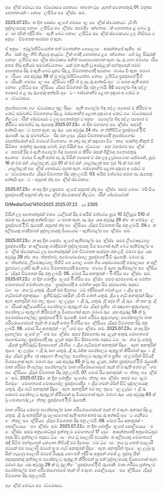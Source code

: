 ප ොලිස් මොධ්‍ය ප ොට්ඨොසය පෙත ෙොතතො වූ ෙැදගත් පතොරතුරු 01. මනුෂ්‍ය ඝොතනයක් - නොෙලපිටිය ප ොලිස් ෙසම.

2025.07.22 ෙන දින සෙස් ොලපේ ගමප ොල ප ොලිස් ස්ථොනයට ැමිණි පුද්ගලපයකු නොෙලපිටිය ප ොලිස් ෙසපමදී ොන්තොෙක් ඝොතනය ළ බෙට ප්‍ර ොශ රමින් ඉදිරි ත්ෙ ඇති බෙට නොෙලපිටිය ප ොලිස් ස්ථොනයට ලද ණිවිඩය ට අනුෙ විමශතන ආරමභ ර ඇත.

ඒ අනුෙ ඉඹුල්පපිටියෙත්ත පත් මතොන්ත ශොලොෙ ආසන්නපේ ඇති ොළු නිෙසක් තුල තිබී තියුණු ආයුධ්‍ ෙලින් හරදී ඝොතනය ළ ොන්තොෙපේ මළ සිරුරක් නොෙලපිටිය ප ොලිස ස්ථොනය මඟින් පසොයොපගන ඇත. සැ රු හො මරණ ොරිය අතර තිබූ අනියම සමබන්ධ්‍තොෙයක් මත ඇති වූ ආරවුලක් පහ්තුපෙන් පමම ඝොතනය සිදු ර ඇති බෙට දැනට සිදු ළ විමශතනපේදී අනොෙරණය වී ඇත. මරණ ොරිය ෙයස අවුරුදු 39 ක් වූ ඉඹුල්පපිටියෙත්ත, නොෙලපිටිය ප්‍රපද්ශපේ දිිංචි ොරියකි. ගමප ොල ප ොලිසියට ඉදිරි ත් වූ සැ රු අත්අඩිංගුෙට පගන ඇති අතර නොෙලපිටිය ප ොලිසිය ෙැඩිදුර විමශතන සිදු රනු ලබයි. 02 පගෙල්ප බිඳ පද් ල පසොර ම ළ සැ රුපෙකු අත්අඩිංගුෙට - බස්නොහිර ළොත දකුණ අ රොධ්‍ ප ොට්ඨොසය.

නුපේපගොඩ ප ොට්ඨොසය තුල සිදුෙ ඇති පගෙල්ප බිඳ පද් ල පසොර ම කිරීපම අ රොධ්‍ සමබන්ධ්‍ විමශතනය සිදු ළ බස්නොහිර ළොත දකුණ අ රොධ්‍ ප ොට්ඨොසපේ නිලධ්‍ොරින් ණ්ඩොයම ට ලද පතොරතුර ට අනුෙ පගෙල්ප බිඳ පද් ල පසොර ම කිරීමට සමබන්ධ්‍ සැ රුපෙකු 2025.07.23 ෙන දින මහරගම ප ොලිස් ෙසපමදී අත්අඩිංගුෙට පගන ඇත. සැ රු ෙයස අවුරුදු 24 ක් ෙන න්නිපිටිය ප්‍රපද්ශපේ දිිංචි රුපෙකි. සැ රු සමබන්ධ්‍ෙ සිදු රන ලද ෙැඩිදුර විමශතනපේදී නුපේපගොඩ මපහ්ස්රොත් අධි රණපේ විභොග ෙන නඩු පද ක් සඳහො විෙෘත ෙපරන්තු නිකුත් වී සිටින ෙපරන්තු රුපෙකු බෙත්, ඔහු විසින් ප ොට්ටොෙ සහ මහරගම ප ොලිස් ෙසපමදී සිදු ර ඇති පගෙල්ප බිඳ පසොර ම කිරීම රැසක් පිළිබඳ පතොරතුරු අනොෙරණය වී ඇති අතර සැ රු විසින් පසොර ම රන ලද ලැපපටොප යන්රයක්, ග්‍රෑම 16 ක් බර රන් ැබැල්පලක්, වුම 01 ක් බර රන් ැබැල්පලක් සහ වුම ½ ක් බර රන් ැබැල්පලක් ප ොලිස් භොරයට පගන ඇත. බස්නොහිර ළොත දකුණ අ රොධ්‍ ප ොට්ඨොසපේ ෙැඩිදුර විමශතන සිදු රනු ලබයි. 03. අයිස් මත්රෙය සමඟ සැ රුපෙකු අත්අඩිංගුෙට - සපුගස් න්ද ප ොලිස් ස්ථොනය.

2025.07.23 ෙන අද දින උදෑසන ොලපේ සපුගස් න්ද ප ොලිස් ෙසපම මොෙරමිංඩිය ප්‍රපද්ශපේදී සපුගස් න්ද ප ොලිස් ස්ථොනපේ නිලධ්‍ොරීන් ණ්ඩොයමක්

D/Media/Out/1450/2025 2025.07.23 ැය 2305

විසින් ලද පතොරතුරක් මත ෙැටලිමක් සිදු ර අයිස් මත්රෙය ග්‍රෑම 10 මිලිග්‍රෑම 510 ක් සමඟ සැ රුපෙකු අත්අඩිංගුෙට පගන ඇත. සැ රු ෙයස අවුරුදු 28 ක් ෙන පේරුෙල ප්‍රපද්ශපේ දිිංචි රුපෙකි. සපුගස් න්ද ප ොලිසිය ෙැඩිදුර විමශතන සිදු රනු ලබයි. 04. ෙන අලිපයකු හරදීපමන් පුද්ගලපයකු මියයොම - ඇතිමපල්ප ප ොලිස් ෙසම.

2025.07.23 ෙන අද දින සෙස් ොලපේ ඇතිමපල්ප ප ොලිස් ෙසපම ලීමොඇටගල ප්‍රපද්ශපේදී ෙන අලිපයකු හරදීපමන් පුද්ගලපයකු මිය පගොස් ඇති බෙට ඇතිමපල්ප ප ොලිස් ස්ථොනයට ලද පතොරතුරක් මත විමශතන ආරමභ රන ලදි. මරණ රු ෙයස අවුරුදු 29 ක් ෙන ෙත්පත්ගම, පමොණරොගල ප්‍රපද්ශපේ දිිංචි රුපෙකි. මරණ රු ෙත්පත්ගම, ලීමොඇටගල පිහිටි ගෙ ගොල පෙත ගිය අෙස්ථොපේදී පමපලස ෙන අලි ප්‍රහරයට ලක්වී ඇති බෙට විමශතනපේදී අනොෙරණය වී ඇත. ඇතිමපල්ප ප ොලිසිය ෙැඩිදුර විමශතන සිදු රනු ලබයි. 05. මොර රිය අනතුරක් - බිිංගිරිය ප ොලිස් ෙසම. 2025.07.22 ෙන දින රොත්‍රී ොලපේ බිිංගිරිය ප ොලිස් ෙසපම දළුපගොඩ අ රෙත්ත මොගතපේ හමන්නො හුෙ ප්‍රපද්ශපේදී අ රෙත්ත පදස සිට දළුපගොඩ පදසට ධ්‍ොෙනය වූ යතුරු ැදියක් එම දිශොෙටම ඉදිරිපයන් ගමන් ළ ො ැදිය සු ස ගැටීපමන් අනතුරුෙ ප්‍රතිවිරුද්ධ්‍ පදසින් ැමිණි තෙත් යතුරු ැදිය ද ගැටී අනතුරක් සිදුෙ ඇත. අනතුරින් බර තල තුෙොල ලැබූ ො ැදි රු, යතුරු ැදි පදප හි ැදි රුෙන් සහ සු ැදි ොරියක් කුලියොපිටිය පරෝහලට ඇතුළත් ර ෙැඩිදුර ප්‍රති ොර සඳහො කුරුණෑගල පරෝහලට ඇතුලත් කිරීපමන් සු මියපගොස් ඇත. මරණ රු ෙයස අවුරුදු 58 ක් වූ පමොරපගොල්පල ප්‍රපද්ශපේ දිිංචි රුපෙකි. මෘත ශරීරය කුරුණෑගල පරෝහපල්ප මෘත ශරීරොගොරපේ තැන් ත් ර ඇති අතර බිිංගිරිය ප ොලිසිය ෙැඩිදුර විමශතන සිදු රනු ලබයි. 06. මොර රිය අනතුරක් - හුිංගම ප ොලිස් ෙසම. 2025.07.23 ෙන අද දින දහෙල්ප ොලපේ හුිංගම ප ොලිස් ෙසපම දිරපගොඩ අදු ැලෑන අතුරු මොගතපේ පගොඩපෙල ප්‍රපද්ශපේදී අදු ැලෑන පදස සිට දිරපගොඩ පදසට ධ්‍ොෙනය වූ යතුරු ැදියක් ප්‍රතිවිරුද්ධ්‍ දිසොපෙන් ැමිණි ො ැදිය ගැටීපමන් අනතුරක් සිදුෙ ඇත. අනතුරින් තුෙොල ලැබූ ො ැදි රු සහ යතුරු ැදි රු රන්න පරෝහලට ඇතුළත් කිරීපමන් සු ො ැදි රු ෙැඩිදුර ප්‍රති ොර සඳහො තිංගල්පල පරෝහලට ඇතුලත් ර ප්‍රති ොර ලබමින් සිටියදී මියපගොස් ඇත. මරණ රු ෙයස අවුරුදු 65 ක් වූ අදු ැලෑන, රන්න ප්‍රපද්ශපේ දිිංචි රුපෙකි. මෘත ශරීරය තිංගල්පල පරෝහපල්ප මෘත ශරීරොගොරපේ තැන් ත් ර ඇති අතර හුිංගම ප ොලිසිය ෙැඩිදුර විමශතන සිදු රනු ලබයි. 07. මොර රිය අනතුරක් - ෙත්තල ප ොලිස් ෙසම. 2025.07.22 ෙන දින රොත්‍රී ොලපේ ෙත්තල ප ොලිස් ෙසපම ප ොළඹ මීගමුෙ මොගතපේ මොපබෝල ප්‍රපද්ශපේදී ො ැදිය ගමන් රමින් සිටි පුද්ගලපයකු යතුරු ැදිය ගැටී අනතුරක් සිදුෙ ඇත. අනතුරින් බර තල තුෙොල ලැබූ ො ැදි රු රොගම පරෝහලට ඇතුළත් කිරීපමන් සු මියපගොස් ඇත. මරණ රු ෙයස අවුරුදු 63 ක් වූ මොපබෝල, ෙත්තල ප්‍රපද්ශපේ දිිංචි රුපෙකි.

මෘත ශරීරය රොගම පරෝහපල්ප මෘත ශරීරොගොරපේ තැන් ත් ර ඇත. අනතුර සිදු ළ යතුරු ැදි රු අනතුරින් සු ලොපගොස් ඇති අතර අතර සැ රු අත්අඩිංගුෙට ගැනීමට ෙත්තල ප ොලිසිය ෙැඩිදුර විමශතන සිදු රනු ලබයි. 08. මොර රිය අනතුරක් - සොලියෙැෙ ප ොලිස් ෙසම. 2025.07.22 ෙන දින රොත්‍රී ොලපේ සොලියෙැෙ ප ොලිස් ෙසපම අනුරොධ්‍පුර පුත්තලම මොගතපේ 17 ණුෙ ආසන්නපේදී අනුරොධ්‍පුර පදස සිට පුත්තලම පදසට ධ්‍ොෙනය වූ පලොරි රථයක් ෙන අලිපයකු මොගතපේ රැඳී සිටීම පහ්තුපෙන් නෙතො තිබියදී එම දිශොෙටම ධ්‍ොෙනය වූ තෙත් පලොරි රථයක් එම පලොරි රථපේ සු ස ගැටී අනතුරක් සිදුෙ ඇත. අනතුරින් තුෙොල ලැබූ සු සින් ගැටුණු පලොරි රථපේ රියදුරු හො එහි ඉදිරි ස අසුපන් ගමන් ළ පුද්ගලයින් පදපදපනකු පුත්තලම පරෝහලට ඇතුළත් කිරීපමන් සු එක් පුද්ගලපයකු මියපගොස් ඇත. මරණ රු ෙයස අවුරුදු 29 ක් වූ මුලතිේ ප්‍රපද්ශපේ දිිංචි රුපෙකි. මෘත ශරීරය පුත්තලම පරෝහපල්ප මෘත ශරීරොගොරපේ තැන් ත් ර ඇත. සොලියෙැෙ ප ොලිසිය ෙැඩිදුර විමශතන සිදු රනු ලබයි.

ප ොලිස් මොධ්‍ය ප ොට්ඨොසය.